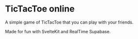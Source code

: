 # TicTacToe online

A simple game of TicTacToe that you can play with your friends.

Made for fun with SvelteKit and RealTime Supabase.

